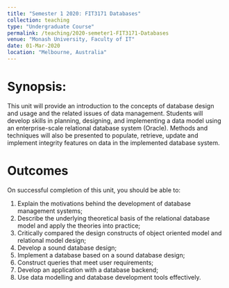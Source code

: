 ```yaml
---
title: "Semester 1 2020: FIT3171 Databases"
collection: teaching
type: "Undergraduate Course"
permalink: /teaching/2020-semeter1-FIT3171-Databases
venue: "Monash University, Faculty of IT"
date: 01-Mar-2020
location: "Melbourne, Australia"
---
```

Synopsis:
======
This unit will provide an introduction to the concepts of database design and usage and the related issues of data management. Students will develop skills in planning, designing, and implementing a data model using an enterprise-scale relational database system (Oracle). Methods and techniques will also be presented to populate, retrieve, update and implement integrity features on data in the implemented database system.

Outcomes
======
On successful completion of this unit, you should be able to:
<ol>
<li>Explain the motivations behind the development of database management systems;</li>
<li>Describe the underlying theoretical basis of the relational database model and apply the theories into practice;</li>
<li>Critically compared the design constructs of object oriented model and relational model design;</li>
<li>Develop a sound database design;</li>
<li>Implement a database based on a sound database design;</li>
<li>Construct queries that meet user requirements;</li>
<li>Develop an application with a database backend;</li>
<li>Use data modelling and database development tools effectively.</li>
</ol>